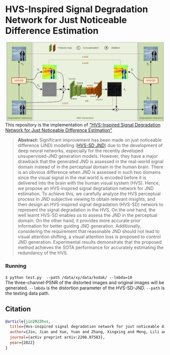 # HVS-Inspired Signal Degradation Network for Just Noticeable Difference Estimation
![Figure 2](./assets/Fig.svg) \
This repository is the implementation of ["HVS-Inspired Signal Degradation Network for Just Noticeable Difference Estimation"](https://arxiv.org/abs/2208.07583) 

> **Abstract:**
> Significant improvement has been made on just noticeable difference (JND) modelling ([HVS-SD JND](https://arxiv.org/abs/2208.07583)) due to the development of deep neural networks, especially for the recently developed unsupervised-JND generation models. 
> However, they have a major drawback that the generated JND is assessed in the real-world signal domain instead of in the perceptual domain in the human brain. 
> There is an obvious difference when JND is assessed in such two domains since the visual signal in the real world is encoded before it is delivered into the brain with the human visual system (HVS). 
> Hence, we propose an HVS-inspired signal degradation network for JND estimation. 
> To achieve this, we carefully analyze the HVS perceptual process in JND subjective viewing to obtain relevant insights, and then design an HVS-inspired signal degradation (HVS-SD) network to represent the signal degradation in the HVS. 
> On the one hand, the well learnt HVS-SD enables us to assess the JND in the perceptual domain. On the other hand, it provides more accurate prior information for better guiding JND generation. 
> Additionally, considering the requirement that reasonable JND should not lead to visual attention shifting, a visual attention loss is proposed to control JND generation. Experimental results demonstrate that the proposed method achieves the SOTA performance for accurately estimating the redundancy of the HVS. 

### Running
`$ python test.py  --path /data/xy/data/kodak/ --lmbda=10` \
The three-channel-PSNR of the distorted images and original images will be generated.
`--lmbda` is the distortion parameter of the HVS-SD-JND.
`--path` is the testing data path.

## Citation
```bibtex
@article{jin2022hvs,
  title={Hvs-inspired signal degradation network for just noticeable difference estimation},
  author={Jin, Jian and Xue, Yuan and Zhang, Xingxing and Meng, Lili and Zhao, Yao and Lin, Weisi},
  journal={arXiv preprint arXiv:2208.07583},
  year={2022}
}
```
